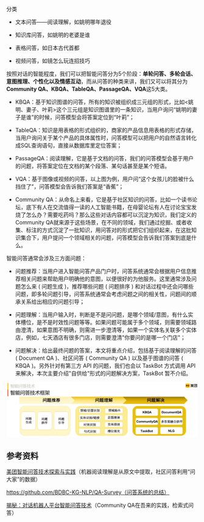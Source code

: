 分类

- 文本问答——阅读理解，如姚明哪年退役

- 知识库问答，如姚明的老婆是谁

- 表格问答，如日本古代首都

- 视频问答，如镜怎么玩连招技巧

按照对话的智能程度，我们可以把智能问答分为5个阶段：**单轮问答、多轮会话、意图推理、个性化以及情感互动**，而从问答的种类来讲，我们又可以将其分为**Community QA、KBQA、TableQA、PassageQA、VQA**这5大类。

-   KBQA：基于知识图谱的问答，所有的知识被组织成三元组的形式，比如<姚明、妻子、叶莉>这个三元组是知识图谱里的一条知识，当用户询问“姚明的妻子是谁”的时候，问答模型会将答案定位到“叶莉”；
    
-   TableQA：知识是用表格的形式组织的，商家的产品信息用表格的形式存储，当用户询问关于某个产品的具体属性时，问答模型可以把用户的自然语言转化成SQL查询语句，直接从数据库里定位答案；
    
-   PassageQA：阅读理解，它是基于文档的问答，我们的问答模型会基于用户的问题，将答案定位在文档的某个段落、某句话甚至是某个短语。
    
-   VQA：基于图像或视频的问答，以上图为例，用户问“这个女孩儿的脸被什么挡住了”，问答模型会告诉我们答案是“香蕉”；
    
-   Community QA：从命名上来看，它是基于社区知识的问答，比如一个读书论坛，底下有人在交流值得一读的人工智能书籍，在母婴论坛有人在讨论宝宝发烧了怎么办？需要吃药吗？那么这些对话内容都可以沉淀为知识，我们定义的Community QA就来源于这些场景，在不同的领域，我们通过挖掘、或者收集、标注的方式沉淀了一批知识，用问答对的形式把它们组织起来，在这批知识集合下，用户提问一个领域相关的问题，问答模型会告诉我们答案到底是什么。

智能问答通常会涉及三方面问题：

-   问题推荐：当用户进入智能问答产品门户时，问答系统通常会根据用户信息推荐相关问题来帮助用户明确他的意图，以便很好的为他服务。这里通常涉及问题怎么来 ( 问题生成 )，推荐哪些问题 ( 问题排序 ) 和对话过程中还会问哪些问题，即多轮问题引导，问答系统通常会考虑问题之间的相关性，问题间的顺承关系给出相应的问题引导；
    
-   问题理解：当用户输入时，判断是不是问问题，是哪个领域/意图，有什么实体槽位，是不是时效性问题等等。如果问题可能属于多个领域，则需要领域路由澄清，如果意图不明确，则需进一步澄清等，如果一个实体名关联多个实体店，例如，七天酒店有很多门店，则需要澄清"你要问的是哪一个门店"；
    
-   问题解决：给出最终问题的答案，本文将重点介绍，包括基于阅读理解的问答 ( Document QA )、社区问答 ( Community QA ) 以及基于图谱的问答 ( KBQA )。另外针对有第三方 API 的问题，我们也会以 TaskBot 方式调用 API 来解决，本次主要介绍"自供给"形式的问题解决方案，TaskBot 暂不介绍。

![img](img/image.png)

## 参考资料

[美团智能问答技术探索与实践](https://www.infoq.cn/article/bvmbionj6xwgykuof3dq)（机器阅读理解是从原文中提取，社区问答利用“问大家”的数据）

https://github.com/BDBC-KG-NLP/QA-Survey（问答系统的总结）

[揭秘：对话机器人平台智能问答技术](https://segmentfault.com/a/1190000021414367)（Community QA在吾来的实践，检索式问答）


